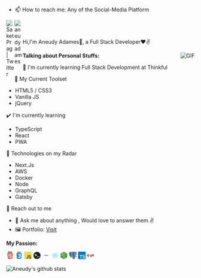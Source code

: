 


- 📫 How to reach me: Any of the Social-Media Platform 
<a href="https://twitter.com/aneudya4">
<img align="left" alt="Saket Prag | Twitter" width="22px" src="https://cdn.jsdelivr.net/npm/simple-icons@v3/icons/twitter.svg" />
</a>
<a href="https://www.linkedin.com/mwlite/aneudy-adames-600441158/">
<img align="left" alt="aneudy adames" width="22px" src="https://cdn.jsdelivr.net/npm/simple-icons@v3/icons/linkedin.svg" />
</a>
<br />
<br />

Hi,I'm Aneudy Adames🙌, a Full Stack Developer❤✌


<img align="right" alt="GIF" src="https://media.giphy.com/media/USV0ym3bVWQJJmNu3N/giphy.gif" />


**Talking about Personal Stuffs:**

🔭 I'm currently learning Full Stack Development at Thinkful

 🧰 My Current Toolset
- HTML5 / CSS3
- Vanilla JS
- jQuery


 ✔️ I'm currently learning
- TypeScript
- React
- PWA

📡 Technologies on my Radar
- Next.Js
- AWS
- Docker
- Node
- GraphQL
- Gatsby

 👋 Reach out to me 
- 💬 Ask me about anything , Would love to answer them.✌
- 🖼️ Portfolio: [Visit](https://aneudya4.github.io/personal-page/)

**My Passion:**

<code><img height="20" src="https://raw.githubusercontent.com/github/explore/80688e429a7d4ef2fca1e82350fe8e3517d3494d/topics/html/html.png"></code>
<code><img height="20" src="https://raw.githubusercontent.com/github/explore/80688e429a7d4ef2fca1e82350fe8e3517d3494d/topics/css/css.png"></code>
<code><img height="20" src="https://raw.githubusercontent.com/github/explore/80688e429a7d4ef2fca1e82350fe8e3517d3494d/topics/javascript/javascript.png"></code>
<code><img height="20" src="https://raw.githubusercontent.com/github/explore/80688e429a7d4ef2fca1e82350fe8e3517d3494d/topics/terminal/terminal.png"></code>
<code><img height="20" src="https://raw.githubusercontent.com/github/explore/80688e429a7d4ef2fca1e82350fe8e3517d3494d/topics/jquery/jquery.png"></code>
<code><img height="20" src="https://raw.githubusercontent.com/github/explore/80688e429a7d4ef2fca1e82350fe8e3517d3494d/topics/react/react.png"></code>
<code><img height="20" src="https://raw.githubusercontent.com/github/explore/80688e429a7d4ef2fca1e82350fe8e3517d3494d/topics/nodejs/nodejs.png"></code>
<code><img height="20" src="https://raw.githubusercontent.com/github/explore/80688e429a7d4ef2fca1e82350fe8e3517d3494d/topics/postgresql/postgresql.png"></code>
<code><img height="20" src="https://raw.githubusercontent.com/github/explore/80688e429a7d4ef2fca1e82350fe8e3517d3494d/topics/typescript/typescript.png"></code>
<code><img height="20" src="https://raw.githubusercontent.com/github/explore/80688e429a7d4ef2fca1e82350fe8e3517d3494d/topics/git/git.png"></code>


![Aneudy's github stats](https://github-readme-stats.vercel.app/api?username=aneudya4&show_icons=true&hide_border=true)


